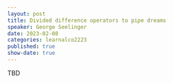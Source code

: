 ```yaml
---
layout: post
title: Divided difference operators to pipe dreams
speaker: George Seelinger
date: 2023-02-08
categories: learnalco2223
published: true
show-date: true
---
```

TBD